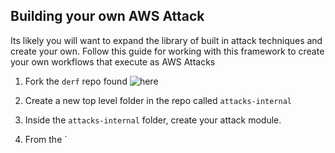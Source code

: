 ## Building your own AWS Attack
Its likely you will want to expand the library of built in attack techniques and create your own.  Follow this guide for working with this framework to create your own workflows that execute as AWS Attacks

1. Fork the `derf` repo found ![here](https://github.com/vectra-ai-research/derf)

2. Create a new top level folder in the repo called `attacks-internal`

3. Inside the `attacks-internal` folder, create your attack module.

4. From the `